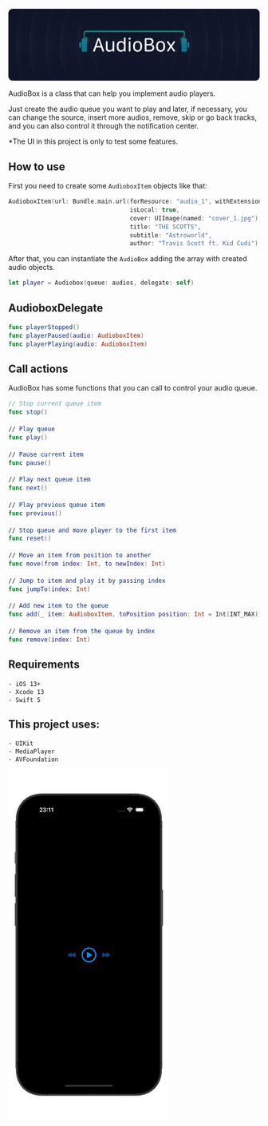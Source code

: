 ![cover](https://raw.githubusercontent.com/AlbertoLourenco/Audiobox/master/github-assets/cover.png)

AudioBox is a class that can help you implement audio players.

Just create the audio queue you want to play and later, if necessary, you can change the source, insert more audios, remove, skip or go back tracks, and you can also control it through the notification center.

*The UI in this project is only to test some features.

## How to use

First you need to create some `AudioboxItem` objects like that:

```swift
AudioboxItem(url: Bundle.main.url(forResource: "audio_1", withExtension: "mp3")!,
                                  isLocal: true,
                                  cover: UIImage(named: "cover_1.jpg"),
                                  title: "THE SCOTTS",
                                  subtitle: "Astroworld",
                                  author: "Travis Scott ft. Kid Cudi")
```

After that, you can instantiate the `AudioBox` adding the array with created audio objects.

```swift
let player = Audiobox(queue: audios, delegate: self)
```

## AudioboxDelegate

```swift
func playerStopped()
func playerPaused(audio: AudioboxItem)
func playerPlaying(audio: AudioboxItem)
```

## Call actions

AudioBox has some functions that you can call to control your audio queue.

```swift
// Stop current queue item
func stop()

// Play queue
func play()

// Pause current item
func pause()

// Play next queue item
func next()

// Play previous queue item
func previous()

// Stop queue and move player to the first item
func reset()

// Move an item from position to another
func move(from index: Int, to newIndex: Int)

// Jump to item and play it by passing index
func jumpTo(index: Int)

// Add new item to the queue
func add(_ item: AudioboxItem, toPosition position: Int = Int(INT_MAX))

// Remove an item from the queue by index
func remove(index: Int)
```

## Requirements

```
- iOS 13+
- Xcode 13
- Swift 5
```

## This project uses:

```
- UIKit
- MediaPlayer
- AVFoundation
```

![cover](https://raw.githubusercontent.com/AlbertoLourenco/Audiobox/master/github-assets/preview-1.gif)
